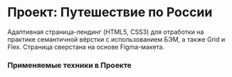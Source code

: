 # Проект: Путешествие по России

Адаптивная страница-лендинг (HTML5, CSS3) для отработки на практике семантичной вёрстки c использованием БЭМ, а также Grid и Flex.
Страница сверстана на основе Figma-макета.
### Применяемые техники в Проекте
